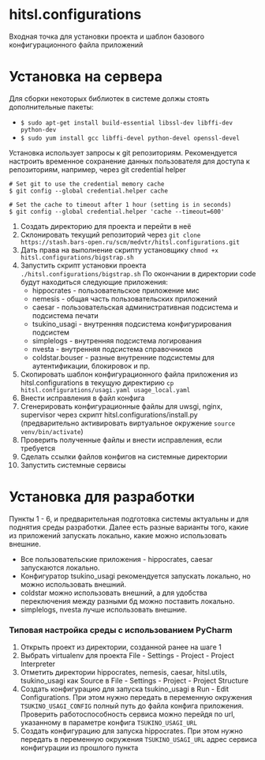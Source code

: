 hitsl.configurations
======

Входная точка для установки проекта и шаблон базового конфигурационного файла приложений

Установка на сервера
=========

Для сборки некоторых библиотек в системе должы стоять дополнительные пакеты:

  * `$ sudo apt-get install build-essential libssl-dev libffi-dev python-dev`
  * `$ sudo yum install gcc libffi-devel python-devel openssl-devel`

Установка использует запросы к git репозиториям. Рекомендуется настроить временное сохранение данных пользователя для
доступа к репозиториям, например, через git credential helper

    # Set git to use the credential memory cache
    $ git config --global credential.helper cache

    # Set the cache to timeout after 1 hour (setting is in seconds)
    $ git config --global credential.helper 'cache --timeout=600'

1. Создать директорию для проекта и перейти в неё
2. Склонировать текущий репозиторий через `git clone https://stash.bars-open.ru/scm/medvtr/hitsl.configurations.git`
3. Дать права на выполнение скрипту установщику `chmod +x hitsl.configurations/bigstrap.sh`
4. Запустить скрипт установки проекта `./hitsl.configurations/bigstrap.sh` По окончании в директории code будут находиться следующие приложения:
    * hippocrates - пользовательское приложение мис
    * nemesis - общая часть пользовательских приложений
    * caesar - пользовательская административная подсистема и подсистема печати
    * tsukino_usagi - внутренняя подсистема конфигурирования подсистем
    * simplelogs - внутренняя подсистема логирования
    * nvesta - внутренняя подсистема справочников
    * coldstar.bouser - разные внутренние подсистемы для аутентификации, блокировок и пр.
5. Скопировать шаблон конфигурационного файла приложения из hitsl.configurations в текущую директирию `cp hitsl.configurations/usagi.yaml usage_local.yaml`
6. Внести исправления в файл конфига
7. Сгенерировать конфигурационные файлы для uwsgi, nginx, supervisor через скрипт hitsl.configurations/install.py
(предварительно активировать виртуальное окружение `source venv/bin/activate`)
8. Проверить полученные файлы и внести исправления, если требуется
9. Сделать ссылки файлов конфигов на системные директории
10. Запустить системные сервисы


Установка для разработки
=========

Пункты 1 - 6, и предварительная подготовка системы актуальны и для поднятия среды разработки.
Далее есть разные варианты того, какие из приложений запускать локально, какие можно использовать внешние.

  * Все пользовательские приложения - hippocrates, caesar запускаются локально.
  * Конфигуратор tsukino_usagi рекомендуется запускать локально, но можно использовать внешний.
  * coldstar можно использовать внешний, а для удобства переключения между разными бд можно поставить локально.
  * simplelogs, nvesta лучше использовать внешние.


### Типовая настройка среды с использованием PyCharm

1. Открыть проект из директории, созданной ранее на шаге 1
2. Выбрать virtualenv для проекта File - Settings - Project - Project Interpreter
3. Отметить директории hippocrates, nemesis, caesar, hitsl.utils, tsukino_usagi как Source в File - Settings - Project - Project Structure
4. Создать конфигурацию для запуска tsukino_usagi в Run - Edit Configurations. При этом нужно передать в переменную
окружения `TSUKINO_USAGI_CONFIG` полный путь до файла конфига приложения. Проверить работоспособность сервиса можно
перейдя по url, указанному в параметре конфига `TSUKINO_USAGI_URL`
5. Создать конфигурацию для запуска hippocrates. При этом нужно передать в переменную окружения `TSUKINO_USAGI_URL`
адрес сервиса конфигурации из прошлого пункта